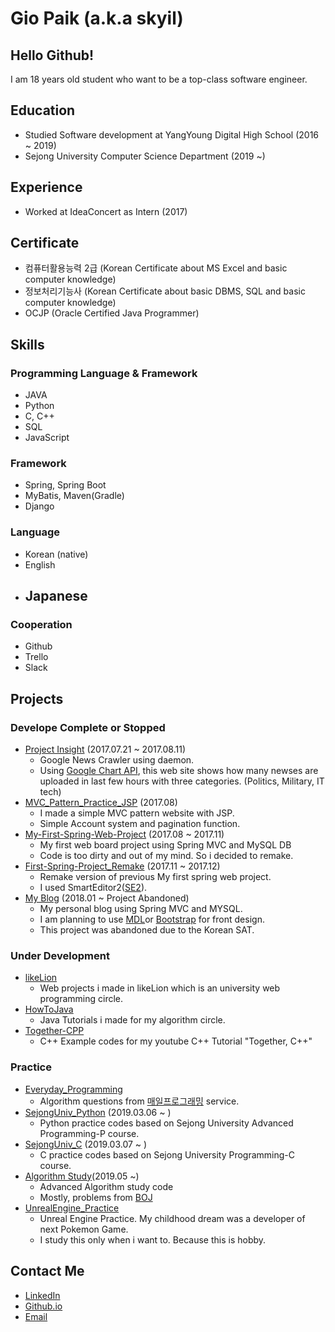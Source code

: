 # Gio Paik (a.k.a skyil)
## Hello Github!
I am 18 years old student who want to be a top-class software engineer. 
## Education
- Studied Software development at YangYoung Digital High School (2016 ~ 2019)
- Sejong University Computer Science Department (2019 ~)
## Experience
- Worked at IdeaConcert as Intern (2017)
## Certificate
- 컴퓨터활용능력 2급 (Korean Certificate about MS Excel and basic computer knowledge)
- 정보처리기능사 (Korean Certificate about basic DBMS, SQL and basic computer knowledge)
- OCJP (Oracle Certified Java Programmer)
## Skills
### Programming Language & Framework
- JAVA
- Python
- C, C++
- SQL
- JavaScript
### Framework
- Spring, Spring Boot
- MyBatis, Maven(Gradle)
- Django
### Language
- Korean (native)
- English
- Japanese
  - 
### Cooperation
- Github
- Trello
- Slack
## Projects
### Develope Complete or Stopped
- [Project Insight](https://github.com/skyil7/Project-Insight) (2017.07.21 ~ 2017.08.11)
  - Google News Crawler using daemon.
  - Using [Google Chart API](https://developers.google.com/chart/), this web site shows how many newses are uploaded in last few hours with three categories. (Politics, Military, IT tech)
- [MVC_Pattern_Practice_JSP](https://github.com/skyil7/MVC_Pattern_Practice_JSP) (2017.08)
  - I made a simple MVC pattern website with JSP.
  - Simple Account system and pagination function.
- [My-First-Spring-Web-Project](https://github.com/skyil7/My-First-Spring-Web-Project) (2017.08 ~ 2017.11)
  - My first web board project using Spring MVC and MySQL DB
  - Code is too dirty and out of my mind. So i decided to remake.
- [First-Spring-Project_Remake](https://github.com/skyil7/First-Spring-Project_Remake) (2017.11 ~ 2017.12)
  - Remake version of previous My first spring web project.
  - I used SmartEditor2([SE2](https://github.com/naver/smarteditor2)).
- [My Blog](https://github.com/skyil7/Spring_Blog) (2018.01 ~ Project Abandoned)
  - My personal blog using Spring MVC and MYSQL.
  - I am planning to use [MDL](https://getmdl.io/templates/index.html)or [Bootstrap](http://getbootstrap.com/) for front design.
  - This project was abandoned due to the Korean SAT.
### Under Development
- [likeLion](https://github.com/skyil7/likeLion)
  - Web projects i made in likeLion which is an university web programming circle.
- [HowToJava](https://github.com/skyil7/HowToJava)
  - Java Tutorials i made for my algorithm circle.
- [Together-CPP](https://github.com/skyil7/Together-CPP)
  - C++ Example codes for my youtube C++ Tutorial "Together, C++"
### Practice
- [Everyday_Programming](https://github.com/skyil7/Everyday_Programming)
  - Algorithm questions from [매일프로그래밍](http://mailprogramming.com/) service.
- [SejongUniv_Python](https://github.com/skyil7/SejongUniv_Python) (2019.03.06 ~ )
  - Python practice codes based on Sejong University Advanced Programming-P course.
- [SejongUniv_C](https://github.com/skyil7/SejongUniv_C) (2019.03.07 ~ )
  - C practice codes based on Sejong University Programming-C course.
- [Algorithm Study](https://github.com/skyil7/AlgorithmStudy)(2019.05 ~)
  - Advanced Algorithm study code
  - Mostly, problems from [BOJ](https://acmicpc.net)
- [UnrealEngine_Practice](https://github.com/skyil7/UnrealEngine_Practice)
  - Unreal Engine Practice. My childhood dream was a developer of next Pokemon Game.
  - I study this only when i want to. Because this is hobby.
## Contact Me
- [LinkedIn](https://www.linkedin.com/in/지오-백-476348175/)
- [Github.io](https://skyil7.github.io)
- [Email](giopaik@naver.com)

